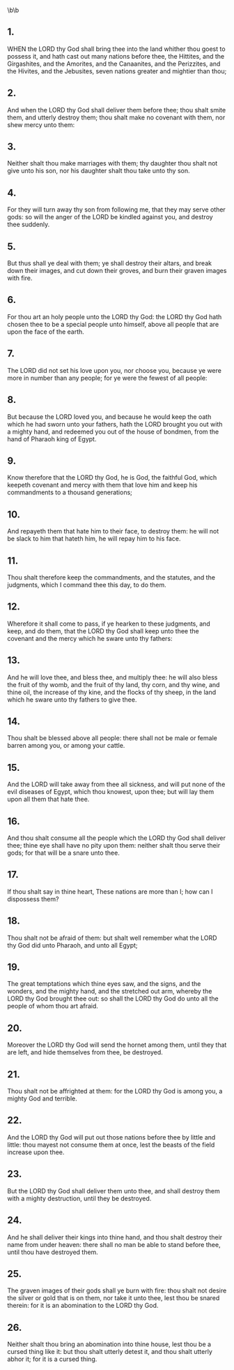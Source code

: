\b\b
## 1.
WHEN the LORD thy God shall bring thee into the land whither thou goest to possess it, and hath cast out many nations before thee, the Hittites, and the Girgashites, and the Amorites, and the Canaanites, and the Perizzites, and the Hivites, and the Jebusites, seven nations greater and mightier than thou;
## 2.
And when the LORD thy God shall deliver them before thee; thou shalt smite them, and utterly destroy them; thou shalt make no covenant with them, nor shew mercy unto them:
## 3.
Neither shalt thou make marriages with them; thy daughter thou shalt not give unto his son, nor his daughter shalt thou take unto thy son.
## 4.
For they will turn away thy son from following me, that they may serve other gods: so will the anger of the LORD be kindled against you, and destroy thee suddenly.
## 5.
But thus shall ye deal with them; ye shall destroy their altars, and break down their images, and cut down their groves, and burn their graven images with fire.
## 6.
For thou art an holy people unto the LORD thy God: the LORD thy God hath chosen thee to be a special people unto himself, above all people that are upon the face of the earth.
## 7.
The LORD did not set his love upon you, nor choose you, because ye were more in number than any people; for ye were the fewest of all people:
## 8.
But because the LORD loved you, and because he would keep the oath which he had sworn unto your fathers, hath the LORD brought you out with a mighty hand, and redeemed you out of the house of bondmen, from the hand of Pharaoh king of Egypt.
## 9.
Know therefore that the LORD thy God, he is God, the faithful God, which keepeth covenant and mercy with them that love him and keep his commandments to a thousand generations;
## 10.
And repayeth them that hate him to their face, to destroy them: he will not be slack to him that hateth him, he will repay him to his face.
## 11.
Thou shalt therefore keep the commandments, and the statutes, and the judgments, which I command thee this day, to do them.
## 12.
Wherefore it shall come to pass, if ye hearken to these judgments, and keep, and do them, that the LORD thy God shall keep unto thee the covenant and the mercy which he sware unto thy fathers:
## 13.
And he will love thee, and bless thee, and multiply thee: he will also bless the fruit of thy womb, and the fruit of thy land, thy corn, and thy wine, and thine oil, the increase of thy kine, and the flocks of thy sheep, in the land which he sware unto thy fathers to give thee.
## 14.
Thou shalt be blessed above all people: there shall not be male or female barren among you, or among your cattle.
## 15.
And the LORD will take away from thee all sickness, and will put none of the evil diseases of Egypt, which thou knowest, upon thee; but will lay them upon all them that hate thee.
## 16.
And thou shalt consume all the people which the LORD thy God shall deliver thee; thine eye shall have no pity upon them: neither shalt thou serve their gods; for that will be a snare unto thee.
## 17.
If thou shalt say in thine heart, These nations are more than I; how can I dispossess them?
## 18.
Thou shalt not be afraid of them: but shalt well remember what the LORD thy God did unto Pharaoh, and unto all Egypt;
## 19.
The great temptations which thine eyes saw, and the signs, and the wonders, and the mighty hand, and the stretched out arm, whereby the LORD thy God brought thee out: so shall the LORD thy God do unto all the people of whom thou art afraid.
## 20.
Moreover the LORD thy God will send the hornet among them, until they that are left, and hide themselves from thee, be destroyed.
## 21.
Thou shalt not be affrighted at them: for the LORD thy God is among you, a mighty God and terrible.
## 22.
And the LORD thy God will put out those nations before thee by little and little: thou mayest not consume them at once, lest the beasts of the field increase upon thee.
## 23.
But the LORD thy God shall deliver them unto thee, and shall destroy them with a mighty destruction, until they be destroyed.
## 24.
And he shall deliver their kings into thine hand, and thou shalt destroy their name from under heaven: there shall no man be able to stand before thee, until thou have destroyed them.
## 25.
The graven images of their gods shall ye burn with fire: thou shalt not desire the silver or gold that is on them, nor take it unto thee, lest thou be snared therein: for it is an abomination to the LORD thy God.
## 26.
Neither shalt thou bring an abomination into thine house, lest thou be a cursed thing like it: but thou shalt utterly detest it, and thou shalt utterly abhor it; for it is a cursed thing.
